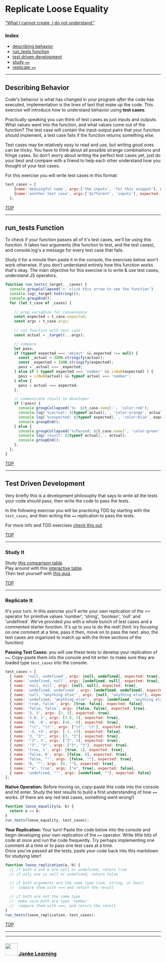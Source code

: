 # Replicate Loose Equality


["What I cannot create, I do not understand."](https://blog.codinghorror.com/when-understanding-means-rewriting/)


### Index
* [describing behavior](#describing-behavior)
* [run\_tests function](#run--tests-function)
* [test driven development](#test-driven-development)
* [study ```==```](#study-it)
* [replicate ```==```](#replicate-it)

---

## Describing Behavior

Code's behavior is what has changed in your program _after_ the code has executed, implementation is the lines of text that make up the code.  This exercise will introduce how to understand behavior using __test cases__.

Practically speaking you can think of test cases as just inputs and outputs.   What values went into the function, and what values come out of the function?  The test case will contain the input-output pairs that your function _should_ implement, a test case fails if the function returns something else.  

Test cases may be relatively easy to read and use, but writing good ones can be tricky.  You have to think about all possible strange combinations and fringe cases. So don't worry about writing the perfect test cases yet, just do your best and compare with a friend to help each other understand how you thought of your test cases.

For this exercise you will write test cases in this format:
```js
test_cases = [
    {name:'meaningful name', args:['the inputs', 'for this snippet'], expected: 'what it should output'},
    {name:'another test case', args:['different', 'inputs'], expected: 'the expected output'},
  ];
```

[TOP](#replicate-loose-equality)

---

## run\_tests Function

To check if your function passes all of it's test cases, we'll be using this function.  It takes two arguments (the function to test, and the test cases), and console.log's a message for every test case that fails.

Study it for a minute then paste it in the console, the exercises below won't work otherwise.  If you don't understand entirely how this function works that's okay.  The main objective for this exercise is to write & use test cases, understand JS operators.  

```js
function run_tests(_target, _cases) {
  console.groupCollapsed('<- click this arrow to see the function')
  console.log(_target.toString());
  console.groupEnd();
  for (let t_case of _cases) {
    
    // prep variables for convenience
    const expected = t_case.expected;
    const args = t_case.args;
    
    // run function with test case
    const actual = _target(...args);

    // compare
    let pass;
    if (typeof expected === 'object' && expected !== null) {
      const _actual = JSON.stringify(actual);
      const _expected = JSON.stringify(expected);
      pass = _actual === _expected;
    } else if ( typeof expected === 'number' && isNaN(expected) ) {
      pass = isNaN(actual) && typeof actual === 'number';
    } else {
      pass = actual === expected;
    };

    // communicate result to developer 
    if (!pass) {
      console.groupCollapsed(`%c  ${t_case.name}:`, 'color:red');
      console.log(`%cactual: ${typeof actual},`, 'color:orange', actual);
      console.log(`%cexpected: ${typeof expected},`, 'color:blue', expected);
      console.groupEnd();
    } else {
      console.groupCollapsed(`%cPassed: ${t_case.name}`, 'color:green');
      console.log(`result: ${typeof actual},`, actual);
      console.groupEnd();
    };
  };
}
```

[TOP](#replicate-loose-equality)

---

## Test Driven Development

Very briefly this is a development philosophy that says to write all the tests your code should pass, then write the code to pass the tests.  

In the following exercise you will be practicing TDD by starting with the ```test_cases```, and then writing the ```==``` replication to pass the tests.

For more info and TDD exercises [check this out](https://github.com/janke-learning/tdd).

[TOP](#replicate-loose-equality)

---

### Study It

Study [this comparison table](https://dorey.github.io/JavaScript-Equality-Table/).     
Play around with this [interactive table](https://janke-learning.org/equalities-coercion/).    
Then test yourself with [this quiz](https://eqeq.js.org).  


[TOP](#replicate-loose-equality)

---

### Replicate It

It's your turn.  In this exercise you'll write your own replication of the == operator for primitive values 'number', 'string', 'boolean', 'null' and 'undefined'.  We've provided you with a whole bunch of test cases and a commented starter function.  It's up to you to do the rest!  (hint: try focusing on one comment at a time, pass it then, move on to pass the next. also, the test cases are organized to match up with the three sections of the function)

__Passing Test Cases:__ you will use these tests to develop your replication of ```==```.  Copy-paste them into the console and hit enter.  to make sure they are loaded type ```test_cases``` into the console.
```js
test_cases = [
  { name: 'null, undefined', args: [null, undefined], expected: true},
  { name: 'undefined, null', args: [undefined, null], expected: true},
  { name: 'null, null', args: [null, null], expected: true},
  { name: 'undefined, undefined', args: [undefined, undefined], expected: true},
  { name: 'null, "anything else"', args: [null, "anything else"], expected: false},
  { name: 'undefined, "anything else"', args: [undefined, "anything else"], expected: false},
  { name: 'true, false', args: [true, false], expected: false},
  { name: 'false, false', args: [false, false], expected: true},
  { name: '3, 3', args: [3, 3], expected: true},
  { name: '3.0, 3', args: [3.0, 3], expected: true},
  { name: '+0, -0', args: [+0, -0], expected: true},
  { name: '"\t", "\t"', args: ["\t", '\t'], expected: true},
  { name: '-3, +3', args: [-3, +3], expected: false},
  { name: '3, "3"', args: [3, "3"], expected: true},
  { name: '"3", 3', args: ["3", 3], expected: true},
  { name: '"3", "3"', args: ["3", "3"], expected: true},
  { name: 'true, 1', args: [true, 1], expected: true},
  { name: 'false, 0', args: [false, 0], expected: true},
  { name: 'false, ""', args: [false, ""], expected: true},
  { name: '0, ""', args: [0, ""], expected: true},
  { name: '"e", true', args: ["e", true], expected: false},
  { name: 'undefined, ""', args: [undefined, ""], expected: false}
];
```

__Native Operation:__ Before moving on, copy-paste this code into the console and hit enter. Study the test results to build a first understanding of how ```==``` works. (if there are any red test cases, something went wrong!)
```js
function loose_equality(a, b) {
  return a == b;
}
run_tests(loose_equality, test_cases);
```

__Your Replication:__ Your turn!  Paste the code below into the console and begin developing your own replication of the ```==``` operator. Write little bits of code at once and run the code frequently.  Try perhaps implementing one comment at a time or to pass one test case at a time.   
Once you've passed all the tests, paste your code back into this markdown for studying later!
```js
function loose_replication(a, b) { 
  // if both a and b are null or undefined, return true
  // if only one is null or undefined, return false

  // if both arguments are the same type (num, string, or bool)
  //  compare them with === and return the result

  // if both are not the same type
  //  make sure both are type 'number'
  //  compare them with ===, and return the result
}
run_tests(loose_replication, test_cases);
```

[TOP](#replicate-loose-equality)

___
___
### <a href="http://janke-learning.org" target="_blank"><img src="https://user-images.githubusercontent.com/18554853/50098409-22575780-021c-11e9-99e1-962787adaded.png" width="40" height="40"></img> Janke Learning</a>
